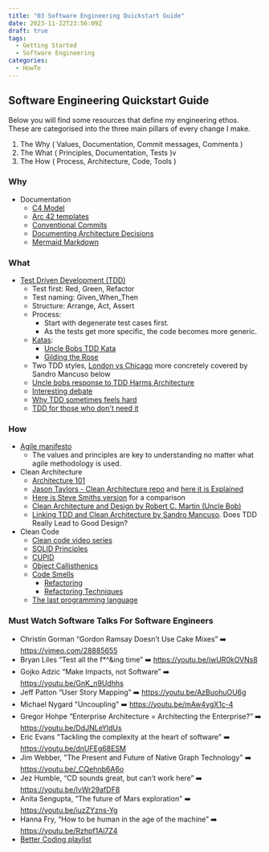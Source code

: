 ```yaml
---
title: "03 Software Engineering Quickstart Guide"
date: 2023-11-22T23:56:09Z
draft: true
tags:
  - Getting Started
  - Software Engineering
categories:
  - HowTo
---
```


## Software Engineering Quickstart Guide

Below you will find some resources that define my engineering ethos.
These are categorised into the three main pillars of every change I make.

 1. The Why ( Values, Documentation, Commit messages, Comments )
 2. The What ( Principles, Documentation, Tests )v
 3. The How ( Process, Architecture, Code, Tools )

### Why

- Documentation
  - [C4 Model](https://c4model.com/) 
  - [Arc 42 templates](https://arc42.org/overview) 
  - [Conventional Commits](https://www.conventionalcommits.org/en/v1.0.0/)
  - [Documenting Architecture Decisions](https://cognitect.com/blog/2011/11/15/documenting-architecture-decisions)
  - [Mermaid Markdown](https://mermaid.js.org/#/)

### What

- [Test Driven Development (TDD)](https://en.wikipedia.org/wiki/Test-driven_development)
  - Test first: Red, Green, Refactor
  - Test naming: Given_When_Then
  - Structure: Arrange, Act, Assert
  - Process:
    - Start with degenerate test cases first.
    - As the tests get more specific, the code becomes more generic.
  - [Katas](http://codekata.com/):
    - [Uncle Bobs TDD Kata](https://www.youtube.com/watch?v=kScFczWbwRM)
    - [Gilding the Rose](https://youtu.be/kTcDBYCpj7Q)
  - Two TDD styles, [London vs Chicago](https://devlead.io/DevTips/LondonVsChicago) more concretely covered by Sandro Mancuso below
  - [Uncle bobs response to TDD Harms Architecture](http://blog.cleancoder.com/uncle-bob/2017/03/03/TDD-Harms-Architecture.html)
  - [Interesting debate](https://www.youtube.com/watch?v=KtHQGs3zFAM)
  - [Why TDD sometimes feels hard](https://www.youtube.com/watch?v=UWtEVKVPBQ0)  
  - [TDD for those who don't need it](https://www.youtube.com/watch?v=a6oP24CSdUg)

### How

- [Agile manifesto](https://agilemanifesto.org/)
  - The values and principles are key to understanding no matter what agile methodology is used.
- Clean Architecture
  - [Architecture 101](https://hackernoon.com/how-to-design-a-web-application-software-architecture-101-eecy36o5)
  - [Jason Taylors - Clean Architecture repo](https://github.com/jasontaylordev/CleanArchitecture) and [here it is Explained](https://www.youtube.com/watch?v=YiVqwoFMieg)
  - [Here is Steve Smiths version](https://github.com/ardalis/CleanArchitecture) for a comparison
  - [Clean Architecture and Design by Robert C. Martin (Uncle Bob)](https://www.youtube.com/watch?v=2dKZ-dWaCiU)
  - [Linking TDD and Clean Architecture by Sandro Mancuso](https://www.youtube.com/watch?v=KyFVA4Spcgg). Does TDD Really Lead to Good Design?
- Clean Code
  - [Clean code video series](https://cleancoders.com/library/all)
  - [SOLID Principles](https://en.wikipedia.org/wiki/SOLID)
  - [CUPID](https://dannorth.net/2022/02/10/cupid-for-joyful-coding/)
  - [Object Callisthenics](https://williamdurand.fr/2013/06/03/object-calisthenics/)
  - [Code Smells](https://refactoring.guru/refactoring/smells)
    - [Refactoring](https://en.wikipedia.org/wiki/Code_refactoring)
    - [Refactoring Techniques](https://refactoring.guru/refactoring/techniques)
  - [The last programming language](https://www.youtube.com/watch?v=P2yr-3F6PQo)

###  Must Watch Software Talks For Software Engineers

- Christin Gorman “Gordon Ramsay Doesn’t Use Cake Mixes” ➡️ https://vimeo.com/28885655
- Bryan Liles “Test all the f*^&ing time” ➡️ https://youtu.be/iwUR0kOVNs8
- Gojko Adzic “Make Impacts, not Software” ➡️ https://youtu.be/GnK_n9Udhhs
- Jeff Patton “User Story Mapping” ➡️ https://youtu.be/AzBuohuOU6g
- Michael Nygard "Uncoupling" ➡️ https://youtu.be/mAw4ygX1c-4
- Gregor Hohpe “Enterprise Architecture = Architecting the Enterprise?” ➡️ https://youtu.be/DdJNLeYldUs
- Eric Evans "Tackling the complexity at the heart of software" ➡️ https://youtu.be/dnUFEg68ESM
- Jim Webber, "The Present and Future of Native Graph Technology" ➡️ https://youtu.be/_CQehnb6A6o
- Jez Humble, “CD sounds great, but can’t work here” ➡️ https://youtu.be/IvWr29afDF8
- Anita Sengupta, “The future of Mars exploration" ➡️ https://youtu.be/iuzZYzns-Yg
- Hanna Fry, “How to be human in the age of the machine” ➡️ https://youtu.be/Rzhpf1Ai7Z4  
- [Better Coding playlist](https://www.youtube.com/playlist?list=PLbB0DkO_4qsTM3LAO-1d7lkvY2PtRyEpQ)